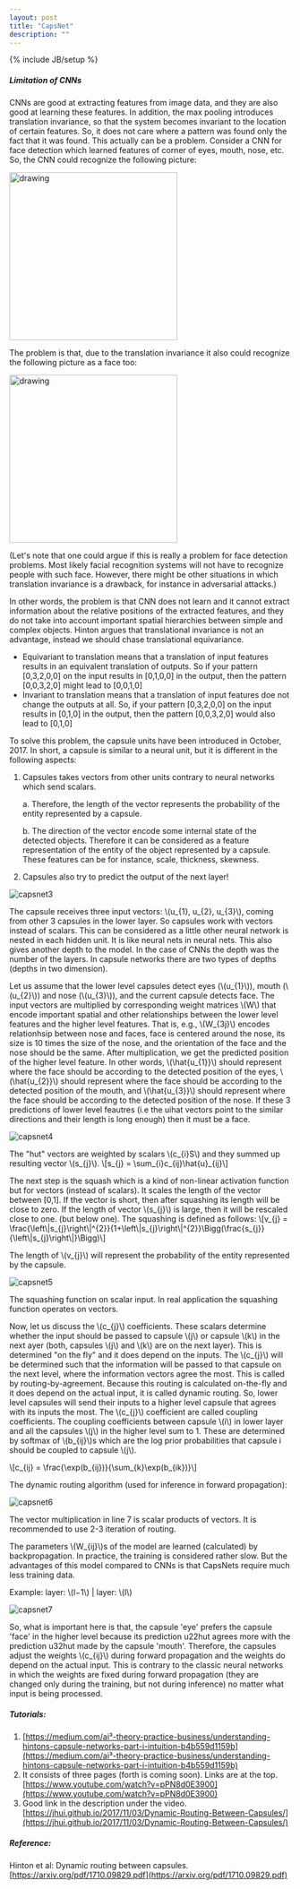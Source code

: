```yaml
---
layout: post
title: "CapsNet"
description: ""
---
```

{% include JB/setup %}

##### Limitation of CNNs

CNNs are good at extracting features from image data, and they are also good at learning these features. In addition, the max pooling introduces translation invariance, so that the system becomes invariant to the location of certain features. So, it does not care where a pattern was found only the fact that it was found. This actually can be a problem. Consider a CNN for face detection which learned features of corner of eyes, mouth, nose, etc. So, the CNN could recognize the following picture:

<img src="./images/capsnet1.png" alt="drawing" width="300"/>

The problem is that, due to the translation invariance it also could recognize the following picture as a face too:

<img src="./images/capsnet1.png" alt="drawing" width="300"/>

(Let's note that one could argue if this is really a problem for face detection problems. Most likely facial recognition systems will not have to recognize people with such face. However, there might be other situations in which translation invariance is a drawback, for instance in adversarial attacks.) 

In other words, the problem is that CNN does not learn and it cannot extract information about the relative positions of the extracted features, and they do not take into account important spatial hierarchies between simple and complex objects.
Hinton argues that translational invariance is not an advantage, instead we should chase translational equivariance. 

* Equivariant to translation means that a translation of input features results in an equivalent translation of outputs. So if your pattern [0,3,2,0,0] on the input results in [0,1,0,0] in the output, then the pattern [0,0,3,2,0] might lead to [0,0,1,0]
* Invariant to translation means that a translation of input features doe not change the outputs at all. So, if your pattern [0,3,2,0,0] on the input results in [0,1,0] in the output, then the pattern [0,0,3,2,0] would also lead to [0,1,0]

To solve this problem, the capsule units have been introduced in October, 2017. In short, a capsule is similar to a neural unit, but it is different in the following aspects:
1. Capsules takes vectors from other units contrary to neural networks which send scalars.
	
	a. Therefore, the length of the vector represents the probability of the entity represented by a capsule.
	
	b. The direction of the vector encode some internal state of the detected objects. Therefore it can be considered as a feature representation of the entity of the object represented by a capsule. These features can be for instance, scale, thickness, skewness.
2. Capsules also try to predict the output of the next layer!

![capsnet3](./images/capsnet3.png)


The capsule receives three input vectors: \\(u_{1}, u_{2}, u_{3}\\), coming from other 3 capsules in the lower layer. So capsules work with vectors instead of scalars. This can be considered as a little other neural network is nested  in each hidden unit. It is like neural nets in neural nets. This also gives another depth to the model. In the case of CNNs the depth was the number of the layers. In capsule networks there are two types of depths (depths in two dimension).

Let us assume that the lower level capsules detect eyes (\\(u_{1}\\)), mouth (\\(u_{2}\\)) and nose (\\(u_{3}\\)), and the current capsule detects face.
The input vectors are multiplied by corresponding weight matrices \\(W\\) that encode important spatial and other relationships between the lower level features and the higher level features. That is, e.g., \\(W_{3j}\\) encodes relationhsip between nose and faces, face is centered around the  nose, its size is 10 times the size of the nose, and the orientation of the face and the nose should be the same. After multiplication, we get the predicted position of the higher level feature. In other words, \\(\hat{u_{1}}\\) should represent where the face should be according to the detected position of the eyes, \\(\hat{u_{2}}\\) should represent where the face should be according to the detected position of the mouth, and \\(\hat{u_{3}}\\) should represent where the face should be according to the detected position of the nose. If these 3 predictions of lower level feautres (i.e the uihat vectors point to the similar directions and their length is long enough) then it must be a face.

![capsnet4](./images/capsnet4.png)

The "hut" vectors are weighted by scalars \\(c_{i}S\\) and they summed up resulting vector \\(s_{j}\\).
\\[s_{j} = \sum_{i}c_{ij}\hat{u}\_{ij}\\]

The next step is the squash which is a kind of non-linear activation function but for vectors (instead of scalars). It scales the length of the vector between [0,1]. If the vector is short, then after squashing its length will be close to zero. If the length of vector \\(s_{j}\\) is large, then it will be rescaled close to one. (but below one). The squashing is defined as follows:
\\[v_{j} = \frac{\left\\|s_{j}\right\\|^{2}}{1+\left\\|s_{j}\right\\|^{2}}\Bigg(\frac{s_{j}}{\left\\|s_{j}\right\\|}\Bigg)\\]

The length of \\(v_{j}\\) will represent the probability of the entity represented by the capsule.

![capsnet5](./images/capsnet5.png)

The squashing function on scalar input. In real application the squashing function operates on vectors.

Now, let us discuss the \\(c_{j}\\) coefficients. These scalars determine whether the input should be passed to capsule \\(j\\) or capsule \\(k\\) in the next ayer (both, capsules \\(j\\) and \\(k\\) are on the next layer). This is determined "on the fly" and it does depend on the inputs. The \\(c_{j}\\) will be determined such that the information will be passed to that capsule on the next level, where the information vectors agree the most. This is called by routing-by-agreement. Because this routing is calculated on-the-fly and it does depend on the actual input, it is called dynamic routing. So, lower level capsules will send their inputs to a higher level capsule that agrees with its inputs the most. The \\(c_{j}\\) coefficient are called coupling coefficients. The coupling coefficients between capsule \\(i\\) in lower layer and all the capsules \\(j\\) in the higher level sum to 1. These are determined by softmax of \\(b_{ij}\\)s which are the log prior probabilities that capsule i should be coupled to capsule \\(j\\).

\\[c_{ij} = \frac{\exp(b_{ij})}{\sum_{k}\exp(b_{ik})}\\]

The dynamic routing algorithm (used for inference in forward propagation):

![capsnet6](./images/capsnet6.png)

The vector multiplication in line 7 is scalar products of vectors. It is recommended to use 2-3 iteration of routing. 

The parameters \\(W_{ij}\\)s of the model are learned (calculated) by backpropagation.
In practice, the training is considered rather slow. But the advantages of this model compared to CNNs is that CapsNets require much less training data. 

Example: layer: \\(l−1\\) | layer: \\(l\\)

![capsnet7](./images/capsnet7.png)

So, what is important here is that, the capsule 'eye' prefers the capsule 'face' in the higher level because its prediction u22hut agrees more with the prediction u32hut made by the capsule 'mouth'. Therefore, the capsules adjust the weights \\(c_{ij}\\) during forward propagation and the weights do depend on the actual input. This is contrary to the classic neural networks in which the weights are fixed during forward propagation (they are changed only during the training, but not during inference) no matter what input is being processed.

##### Tutorials:
1. [https://medium.com/ai³-theory-practice-business/understanding-hintons-capsule-networks-part-i-intuition-b4b559d1159b](https://medium.com/ai³-theory-practice-business/understanding-hintons-capsule-networks-part-i-intuition-b4b559d1159b)
2. It consists of three pages (forth is coming soon). Links are at the top.
[https://www.youtube.com/watch?v=pPN8d0E3900](https://www.youtube.com/watch?v=pPN8d0E3900)
3. Good link in the description under the video.
[https://jhui.github.io/2017/11/03/Dynamic-Routing-Between-Capsules/](https://jhui.github.io/2017/11/03/Dynamic-Routing-Between-Capsules/)

##### Reference:
Hinton et al: Dynamic routing between capsules. [https://arxiv.org/pdf/1710.09829.pdf](https://arxiv.org/pdf/1710.09829.pdf)